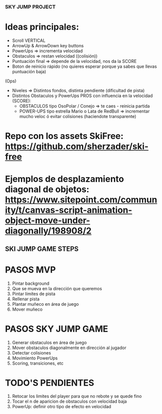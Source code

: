 ### SKY JUMP PROJECT ###

# Ideas principales:
- Scroll VERTICAL
- ArrowUp & ArrowDown key buttons
- PowerUps => incrementa velocidad
- Obstaculos => restan velocidad ((colisión))
- Puntuación final => depende de la velocidad, nos da la SCORE
- Boton de reinicio rápido (no quieres esperar porque ya sabes que llevas puntuación baja)

(Ops)
- Niveles => Distintos fondos, distinta pendiente (dificultad de pista)
- Distintos Obstaculos y PowerUps PROS con influencia en la velocidad (SCORE):
    - OBSTACULOS tipo OsoPolar / Conejo => te caes - reinicia partida
    - POWER-UPS tipo estrella Mario o Lata de RedBull => incrementar mucho veloc ó evitar colisiones (haciendote transparente)

# Repo con los assets SkiFree: https://github.com/sherzader/ski-free


# Ejemplos de desplazamiento diagonal de objetos: https://www.sitepoint.com/community/t/canvas-script-animation-object-move-under-diagonally/198908/2



## SKI JUMP GAME STEPS ##

# PASOS MVP

1. Pintar background
2. Que se mueva en la dirección que queremos
3. Pintar límites de pista
4. Rellenar pista
5. Plantar muñeco en área de juego
6. Mover muñeco


# PASOS SKY JUMP GAME

1. Generar obstaculos en área de juego
2. Mover obstaculos diagonalmente en dirección al jugador
3. Detectar colisiones
4. Movimiento PowerUps
5. Scoring, transiciones, etc

# TODO'S PENDIENTES

1. Retocar los limites del player para que no rebote y se quede fino
2. Tocar el n de aparicion de obstaculos con velocidad baja
3. PowerUp: definir otro tipo de efecto en velocidad